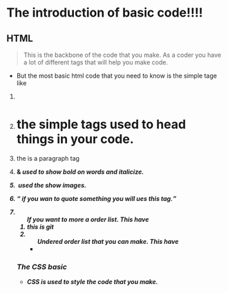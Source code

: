 # The introduction of basic code!!!!

## HTML

> This is the backbone of the code that you make.
> As a coder you have a lot of different tags that will help you make code.

* But the most basic html code that you need to know is the  simple tage like

1. <body>

2. <h1> the simple tags used to head things in your code.

3. <p> the is a paragraph tag

4. <b> & <i> used to show bold on words and italicize.

5. <img>  used the show images.

6. <q> if you wan to quote something you will ues this tag.

7. <ol> If you want to more a order list. This have <li> this is git 

8. <ul> Undered order list that you can make. This have <li>

### The CSS basic

* **CSS** is used to style the code that you make.
